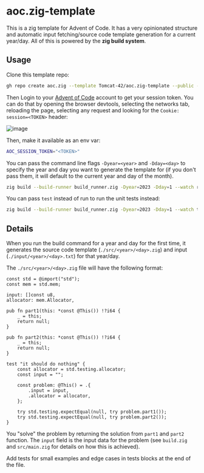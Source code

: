 # aoc.zig-template

This is a zig template for Advent of Code. It has a very opinionated structure
and automatic input fetching/source code template generation for a current year/day.
All of this is powered by the **zig build system**.

## Usage

Clone this template repo:

```bash
gh repo create aoc.zig --template Tomcat-42/aoc.zig-template --public --clone
```

Then Login to your [Advent of Code](https://adventofcode.com/) account to get your session
token. You can do that by opening the browser devtools, selecting the networks tab, reloading
the page, selecting any request and looking for the `Cookie: session=<TOKEN>` header:

![image](https://github.com/user-attachments/assets/8ee0e200-1e00-451d-8309-3a18d94ed3af)

Then, make it available as an env var:

```bash
AOC_SESSION_TOKEN="<TOKEN>"
```  

You can pass the command line flags `-Dyear=<year>` and `-Dday=<day>` 
to specify the year and day you want to generate the template for 
(if you don't pass them, it will default to the current year and day of the month).

```sh
zig build --build-runner build_runner.zig -Dyear=2023 -Dday=1 --watch run
```

You can pass `test` instead of run to run the unit tests instead:
```sh
zig build --build-runner build_runner.zig -Dyear=2023 -Dday=1 --watch test
```

## Details

When you run the build command for a year and day for the first time,
it generates the source code template (`./src/<year>/<day>.zig`) and input 
(`./input/<year>/<day>.txt`) for that year/day. 

The `./src/<year>/<day>.zig` file will have the following format:

```zig
const std = @import("std");
const mem = std.mem;

input: []const u8,
allocator: mem.Allocator,

pub fn part1(this: *const @This()) !?i64 {
    _ = this;
    return null;
}

pub fn part2(this: *const @This()) !?i64 {
    _ = this;
    return null;
}

test "it should do nothing" {
    const allocator = std.testing.allocator;
    const input = "";

    const problem: @This() = .{
        .input = input,
        .allocator = allocator,
    };

    try std.testing.expectEqual(null, try problem.part1());
    try std.testing.expectEqual(null, try problem.part2());
}
```

You "solve" the problem by returning the solution from `part1` and `part2` function.
The `input` field is the input data for the problem (see `build.zig` and `src/main.zig` 
for details on how this is achieved).

Add tests for small examples and edge cases in tests blocks at the end of the file.
